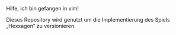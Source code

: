 Hilfe, ich bin gefangen in vim!

Dieses Repository wird genutzt um die Implementierung des Spiels „Hexxagon“ zu versionieren.

